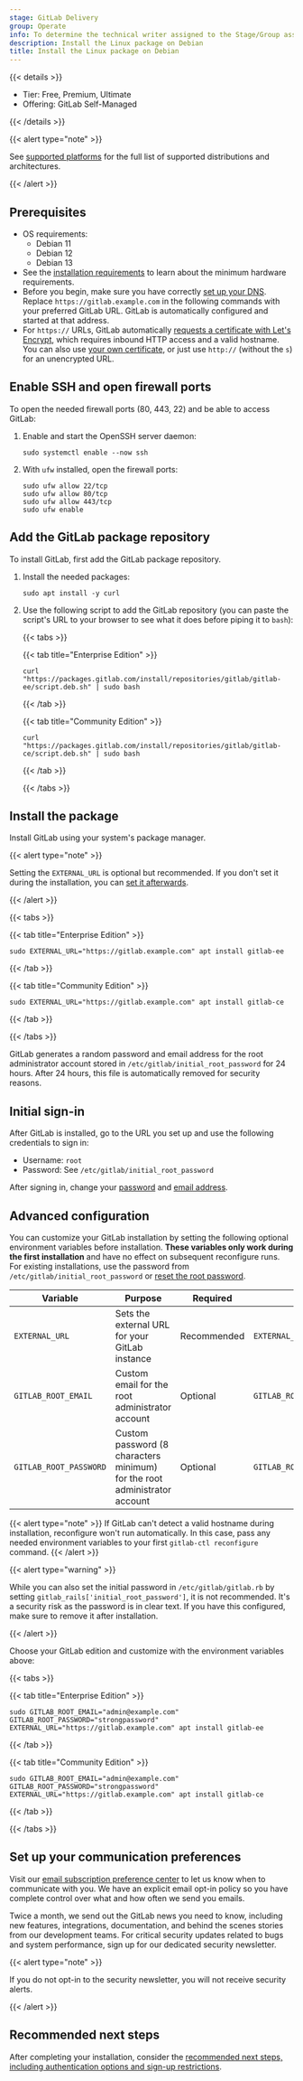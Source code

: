 ```yaml
---
stage: GitLab Delivery
group: Operate
info: To determine the technical writer assigned to the Stage/Group associated with this page, see https://handbook.gitlab.com/handbook/product/ux/technical-writing/#assignments
description: Install the Linux package on Debian
title: Install the Linux package on Debian
---
```


{{< details >}}

- Tier: Free, Premium, Ultimate
- Offering: GitLab Self-Managed

{{< /details >}}

{{< alert type="note" >}}

See [supported platforms](_index.md#supported-platforms) for the full list of
supported distributions and architectures.

{{< /alert >}}

## Prerequisites

- OS requirements:
  - Debian 11
  - Debian 12
  - Debian 13
- See the [installation requirements](../requirements.md) to learn about the
  minimum hardware requirements.
- Before you begin, make sure you have correctly
  [set up your DNS](https://docs.gitlab.com/omnibus/settings/dns).
  Replace `https://gitlab.example.com` in the following commands with your
  preferred GitLab URL. GitLab is automatically configured and started at that address.
- For `https://` URLs, GitLab automatically
  [requests a certificate with Let's Encrypt](https://docs.gitlab.com/omnibus/settings/ssl/#enable-the-lets-encrypt-integration),
  which requires inbound HTTP access and a valid hostname. You can also use
  [your own certificate](https://docs.gitlab.com/omnibus/settings/ssl/#configure-https-manually),
  or just use `http://` (without the `s`) for an unencrypted URL.

## Enable SSH and open firewall ports

To open the needed firewall ports (80, 443, 22) and be able to access GitLab:

1. Enable and start the OpenSSH server daemon:

   ```shell
   sudo systemctl enable --now ssh
   ```

1. With `ufw` installed, open the firewall ports:

   ```shell
   sudo ufw allow 22/tcp
   sudo ufw allow 80/tcp
   sudo ufw allow 443/tcp
   sudo ufw enable
   ```

## Add the GitLab package repository

To install GitLab, first add the GitLab package repository.

1. Install the needed packages:

   ```shell
   sudo apt install -y curl
   ```

1. Use the following script to add the GitLab repository (you can paste the
   script's URL to your browser to see what it does before piping it to
   `bash`):

   {{< tabs >}}

   {{< tab title="Enterprise Edition" >}}

   ```shell
   curl "https://packages.gitlab.com/install/repositories/gitlab/gitlab-ee/script.deb.sh" | sudo bash
   ```

   {{< /tab >}}

   {{< tab title="Community Edition" >}}

   ```shell
   curl "https://packages.gitlab.com/install/repositories/gitlab/gitlab-ce/script.deb.sh" | sudo bash
   ```

   {{< /tab >}}

   {{< /tabs >}}

## Install the package

Install GitLab using your system's package manager.

{{< alert type="note" >}}

Setting the `EXTERNAL_URL` is optional but recommended.
If you don't set it during the installation, you can
[set it afterwards](https://docs.gitlab.com/omnibus/settings/configuration/#configure-the-external-url-for-gitlab).

{{< /alert >}}

{{< tabs >}}

{{< tab title="Enterprise Edition" >}}

```shell
sudo EXTERNAL_URL="https://gitlab.example.com" apt install gitlab-ee
```

{{< /tab >}}

{{< tab title="Community Edition" >}}

```shell
sudo EXTERNAL_URL="https://gitlab.example.com" apt install gitlab-ce
```

{{< /tab >}}

{{< /tabs >}}

GitLab generates a random password and email address for the root
administrator account stored in `/etc/gitlab/initial_root_password` for 24 hours.
After 24 hours, this file is automatically removed for security reasons.

## Initial sign-in

After GitLab is installed, go to the URL you set up
and use the following credentials to sign in:

- Username: `root`
- Password: See `/etc/gitlab/initial_root_password`

After signing in, change your [password](../../user/profile/user_passwords.md#change-your-password)
and [email address](../../user/profile/_index.md#add-emails-to-your-user-profile).

## Advanced configuration

You can customize your GitLab installation by setting the following optional
environment variables before installation. **These variables only work during the first
installation** and have no effect on subsequent reconfigure runs. For existing
installations, use the password from `/etc/gitlab/initial_root_password` or
[reset the root password](../../security/reset_user_password.md).

| Variable | Purpose | Required | Example |
|----------|---------|----------|---------|
| `EXTERNAL_URL` | Sets the external URL for your GitLab instance | Recommended | `EXTERNAL_URL="https://gitlab.example.com"` |
| `GITLAB_ROOT_EMAIL` | Custom email for the root administrator account | Optional | `GITLAB_ROOT_EMAIL="admin@example.com"` |
| `GITLAB_ROOT_PASSWORD` | Custom password (8 characters minimum) for the root administrator account | Optional | `GITLAB_ROOT_PASSWORD="strongpassword"` |

{{< alert type="note" >}}
If GitLab can't detect a valid hostname during installation, reconfigure won't run automatically. In this case, pass any needed environment variables to your first `gitlab-ctl reconfigure` command.
{{< /alert >}}

{{< alert type="warning" >}}

While you can also set the initial password in `/etc/gitlab/gitlab.rb` by setting
`gitlab_rails['initial_root_password']`, it is not recommended.
It's a security risk as the password is in clear text. If you have this configured,
make sure to remove it after installation.

{{< /alert >}}

Choose your GitLab edition and customize with the environment variables above:

{{< tabs >}}

{{< tab title="Enterprise Edition" >}}

```shell
sudo GITLAB_ROOT_EMAIL="admin@example.com" GITLAB_ROOT_PASSWORD="strongpassword" EXTERNAL_URL="https://gitlab.example.com" apt install gitlab-ee
```

{{< /tab >}}

{{< tab title="Community Edition" >}}

```shell
sudo GITLAB_ROOT_EMAIL="admin@example.com" GITLAB_ROOT_PASSWORD="strongpassword" EXTERNAL_URL="https://gitlab.example.com" apt install gitlab-ce
```

{{< /tab >}}

{{< /tabs >}}

## Set up your communication preferences

Visit our [email subscription preference center](https://about.gitlab.com/company/preference-center/)
to let us know when to communicate with you. We have an explicit email opt-in
policy so you have complete control over what and how often we send you emails.

Twice a month, we send out the GitLab news you need to know, including new
features, integrations, documentation, and behind the scenes stories from our development teams.
For critical security updates related to bugs and system performance, sign up
for our dedicated security newsletter.

{{< alert type="note" >}}

If you do not opt-in to the security newsletter, you will not receive security alerts.

{{< /alert >}}

## Recommended next steps

After completing your installation, consider the
[recommended next steps, including authentication options and sign-up restrictions](../next_steps.md).
